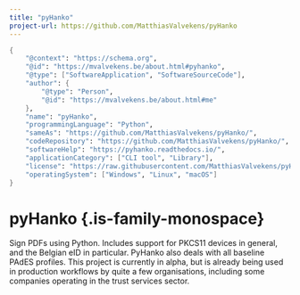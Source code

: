 ```yaml
---
title: "pyHanko"
project-url: https://github.com/MatthiasValvekens/pyHanko
---
```


```meta
{
    "@context": "https://schema.org",
    "@id": "https://mvalvekens.be/about.html#pyhanko",
    "@type": ["SoftwareApplication", "SoftwareSourceCode"],
    "author": {
        "@type": "Person",
        "@id": "https://mvalvekens.be/about.html#me"
    },
    "name": "pyHanko",
    "programmingLanguage": "Python",
    "sameAs": "https://github.com/MatthiasValvekens/pyHanko/",
    "codeRepository": "https://github.com/MatthiasValvekens/pyHanko/",
    "softwareHelp": "https://pyhanko.readthedocs.io/",
    "applicationCategory": ["CLI tool", "Library"],
    "license": "https://raw.githubusercontent.com/MatthiasValvekens/pyHanko/master/LICENSE",
    "operatingSystem": ["Windows", "Linux", "macOS"]
}
```

# pyHanko {.is-family-monospace}

Sign PDFs using Python. Includes support for PKCS11 devices in general, and the Belgian eID in particular. PyHanko also deals with all baseline PAdES profiles.
This project is currently in alpha, but is already being used in production workflows by quite a few organisations, including some companies operating in the trust services sector.
